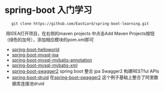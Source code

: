 # spring-boot 入门学习

`	git clone https://github.com/EastLord/spring-boot-learning.git`

​	用IDEA打开项目，在右侧的maven projects 中点击Add Maven Projects按钮（绿色的加号），添加相应模块的pom.xml即可

- [spring-boot-helloworld](https://github.com/EastLord/spring-boot-learning/tree/master/spring-boot-helloword)
- [spring-boot-mysql-jpa](https://github.com/EastLord/spring-boot-learning/tree/master/spring-boot-mysql-jpa)
- [spring-boot-mysql-mybatis-annotation](https://github.com/EastLord/spring-boot-learning/tree/master/spring-boot-mysql-mybatis-annotation)
- [spring-boot-mysql-mybatis-xml](https://github.com/EastLord/spring-boot-learning/tree/master/spring-boot-mysql-mybatis-xml)
- [spring-boot-swagger2](https://github.com/EastLord/spring-boot-learning/tree/master/spring-boot-swagger2)     spring boot 整合 jpa Swagger2 构建RESTful APIs  
- [spring-boot-druid](https://github.com/EastLord/spring-boot-learning/tree/master/spring-boot-druid)   在[spring-boot-swagger2](https://github.com/EastLord/spring-boot-learning/tree/master/spring-boot-swagger2)  这个例子基础上整合了阿里数据库连接池druid





